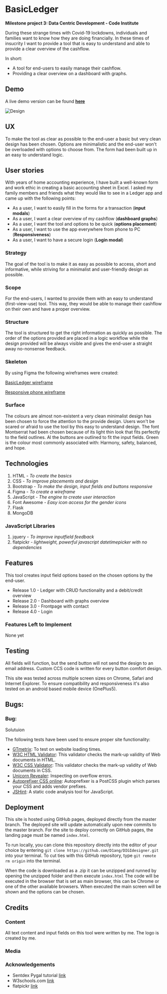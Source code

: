 # BasicLedger
**Milestone project 3: Data Centric Development - Code Institute**

During these strange times with Covid-19 lockdowns, individuals and families
want to know how they are doing financially.
In these times of insucrity I want to provide a tool that is easy to understand and able to provide
a clear overview of the cashflow.

In short:
- A tool for end-users to easily manage their cashflow.
- Providing a clear overview on a dashboard with graphs.

## Demo
A live demo version can be found **[here](https://d1ang.github.io/BasicLedger/)**

![Design]()

## UX
To make the tool as clear as possible to the end-user a basic but very clean design has been chosen.
Options are minimalistic and the end-user won't be overloaded with options to choose from.
The form had been built up in an easy to understand logic.

## User stories
With years of home accounting experience, I have built a well-known form and work ethic in creating a basic accounting sheet in Excel.
I asked my family members and friends what they would like to see in a Ledger app and came up with the following points:

 - As a user, I want to easily fill in the forms for a transaction (**input modals**)
 - As a user, I want a clear overview of my cashflow (**dashboard graphs**)
 - As a user, I want the tool and options to be quick (**options placement**)
 - As a user, I want to use the app everywhere from phone to PC (**Responsiveness**)
 - As a user, I want to have a secure login (**Login modal**)

### Strategy
The goal of the tool is to make it as easy as possible to access, short and informative,
while striving for a minimalist and user-friendly design as possible.

### Scope
For the end-users, I wanted to provide them with an easy to understand (first-view-use) tool.
This way, they would be able to manage their cashflow on their own and have a proper overview.

### Structure
The tool is structured to get the right information as quickly as possible.
The order of the options provided are placed in a logic workflow while the design provided will be always visible
and gives the end-user a straight away no-nonsense feedback.

### Skeleton
By using Figma the following wireframes were created:

[BasicLedger wireframe]()

[Responsive phone wireframe]()

### Surface
The colours are almost non-existent a very clean minimalist design has been chosen to force the attention to the provide design.
Users won't be scared or afraid to use the tool by this easy to understand design.
The font Montserrat had been chosen because of its light thin look that fits perfectly to the field outlines.
Al the buttons are outlined to fit the input fields.
Green is the colour most commonly associated with: Harmony, safety, balanced, and hope.

## Technologies
1.  HTML - *To create the basics*
2.  CSS - *To improve placements and design*
3.  Bootstrap - *To make the design, input fields and buttons responsive*
4.  Figma - *To create a wireframe*
5.  JavaScript - *The engine to create user interaction*
8.  Font Awesome - *Easy icon access for the gender icons*
9.  Flask
10. MongoDB

### JavaScript Libraries
1. jquery - *To improve inputfield feedback*
2. flatpickr - *lightweight, powerful javascript datetimepicker with no dependencies*

## Features
This tool creates input field options based on the chosen options by the end-user.

- Release 1.0 - Ledger with CRUD functionality and a debit/credit overview
- Release 2.0 - Dashboard with graphs overview
- Release 3.0 - Frontpage with contact
- Release 4.0 - Login


### Features Left to Implement
None yet

## Testing
All fields will function, but the send button will not send the design to an email address.
Custom CCS code is written for every button comfort design.

This site was tested across multiple screen sizes on Chrome, Safari and Internet Explorer.
To ensure compatibility and responsiveness it's also tested on an android based mobile device (OnePlus5).

## Bugs:

### Bug:
Solutuion

The following tests have been used to ensure proper site functionality:

- [GTmetrix](https://gtmetrix.com/): To test on website loading times.
- [W3C HTML Validator](https://validator.w3.org/): This validator checks the mark-up validity of Web documents in HTML.
- [W3C CSS Validator](https://jigsaw.w3.org/css-validator/): This validator checks the mark-up validity of Web documents in CSS.
- [Unicorn Revealer](https://chrome.google.com/webstore/detail/unicorn-revealer/lmlkphhdlngaicolpmaakfmhplagoaln?hl=en-GB): Inspecting on overflow errors.
- [Autoprefixer CSS online](https://autoprefixer.github.io/): Autoprefixer is a PostCSS plugin which parses your CSS and adds vendor prefixes.
- [JSHint](https://jshint.com/): A static code analysis tool for JavaScript.

## Deployment
This site is hosted using GitHub pages, deployed directly from the master branch.
The deployed site will update automatically upon new commits to the master branch.
For the site to deploy correctly on GitHub pages, the landing page must be named `index.html`.

To run locally, you can clone this repository directly into the editor of your choice by entering
`git clone https://github.com/D1ang/DIGIdesigner.git` into your terminal.
To cut ties with this GitHub repository, type `git remote rm origin` into the terminal.

When the code is downloaded as a .zip it can be unzipped and runned by opening the unzipped folder and then execute `index.html`
The code will be executed in the browser that is set as main browser, this can be Chrome or one of the other available browsers.
When executed the main screen will be shown and the options can be chosen.

## Credits

### Content
All text content and input fields on this tool were written by me.
The logo is created by me.

### Media


### Acknowledgements
- Sentdex Pygal tutorial [link](https://www.youtube.com/watch?v=BIttXQO0bXw&list=PLQVvvaa0QuDc_owjTbIY4rbgXOFkUYOUB&index=33)
- W3schools.com [link](https://www.w3schools.com/)
- flatpickr [link](https://github.com/flatpickr/flatpickr)